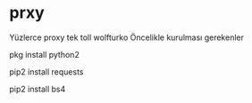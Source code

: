 # prxy
Yüzlerce proxy tek toll wolfturko 
Öncelikle kurulması gerekenler

pkg install python2 

pip2 install requests

pip2 install bs4
